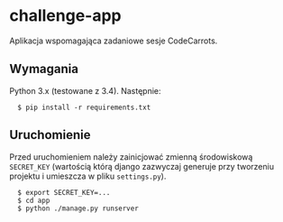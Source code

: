challenge-app
=============

Aplikacja wspomagająca zadaniowe sesje CodeCarrots.


Wymagania
---------

Python 3.x (testowane z 3.4). Następnie:

      $ pip install -r requirements.txt


Uruchomienie
------------

Przed uruchomieniem należy zainicjować zmienną środowiskową
`SECRET_KEY` (wartością którą django zazwyczaj generuje przy tworzeniu
projektu i umieszcza w pliku `settings.py`).

      $ export SECRET_KEY=...
      $ cd app
      $ python ./manage.py runserver
